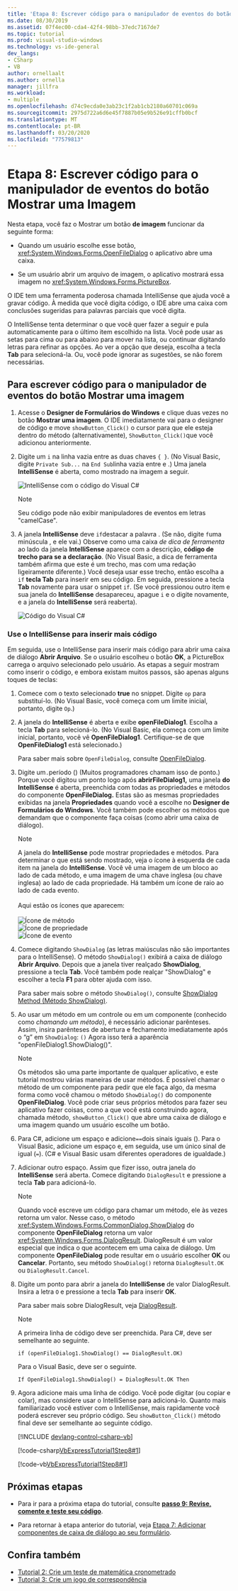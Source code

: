 ```yaml
---
title: 'Etapa 8: Escrever código para o manipulador de eventos do botão Mostrar uma Imagem'
ms.date: 08/30/2019
ms.assetid: 07f4ec00-cda4-42f4-98bb-37edc7167de7
ms.topic: tutorial
ms.prod: visual-studio-windows
ms.technology: vs-ide-general
dev_langs:
- CSharp
- VB
author: ornellaalt
ms.author: ornella
manager: jillfra
ms.workload:
- multiple
ms.openlocfilehash: d74c9ecda0e3ab23c1f2ab1cb2180a60701c069a
ms.sourcegitcommit: 2975d722a6d6e45f7887b05e9b526e91cffb0bcf
ms.translationtype: MT
ms.contentlocale: pt-BR
ms.lasthandoff: 03/20/2020
ms.locfileid: "77579813"
---
```

# <a name="step-8-write-code-for-the-show-a-picture-button-event-handler"></a>Etapa 8: Escrever código para o manipulador de eventos do botão Mostrar uma Imagem

Nesta etapa, você faz o Mostrar um botão **de imagem** funcionar da seguinte forma:

- Quando um usuário escolhe esse botão, <xref:System.Windows.Forms.OpenFileDialog> o aplicativo abre uma caixa.

- Se um usuário abrir um arquivo de imagem, o aplicativo mostrará essa imagem no <xref:System.Windows.Forms.PictureBox>.

O IDE tem uma ferramenta poderosa chamada IntelliSense que ajuda você a gravar código. À medida que você digita código, o IDE abre uma caixa com conclusões sugeridas para palavras parciais que você digita.

O IntelliSense tenta determinar o que você quer fazer a seguir e pula automaticamente para o último item escolhido na lista. Você pode usar as setas para cima ou para abaixo para mover na lista, ou continuar digitando letras para refinar as opções. Ao ver a opção que deseja, escolha a tecla **Tab** para selecioná-la. Ou, você pode ignorar as sugestões, se não forem necessárias.

## <a name="to-write-code-for-the-show-a-picture-button-event-handler"></a>Para escrever código para o manipulador de eventos do botão Mostrar uma imagem

1. Acesse o **Designer de Formulários do Windows** e clique duas vezes no botão **Mostrar uma imagem**. O IDE imediatamente vai para o designer de código e move `showButton_Click()` o cursor para que ele esteja dentro do método (alternativamente), `ShowButton_Click()`que você adicionou anteriormente.

1. Digite um `i` na linha vazia entre as duas chaves `{ }`. (No Visual Basic, digite `Private Sub...` na `End Sub`linha vazia entre e .) Uma janela **IntelliSense** é aberta, como mostrado na imagem a seguir.

    ![IntelliSense com o código do Visual C&#35;](../ide/media/express_ifintellisense.png)

    > [!NOTE]
    > Seu código pode não exibir manipuladores de eventos em letras "camelCase".

1. A janela **IntelliSense** deve `if`destacar a palavra . (Se não, digite `f`uma minúscula , e ele vai.) Observe como uma caixa *de dica de ferramenta* ao lado da janela **IntelliSense** aparece com a descrição, **código de trecho para se a declaração**. (No Visual Basic, a dica de ferramenta também afirma que este é um trecho, mas com uma redação ligeiramente diferente.) Você deseja usar esse trecho, então escolha a `if` **tecla Tab** para inserir em seu código. Em seguida, pressione a tecla **Tab** novamente para usar o snippet `if`. (Se você pressionou outro item e sua janela do **IntelliSense** desapareceu, apague `i` e o digite novamente, e a janela do **IntelliSense** será reaberta).

    ![Código do Visual C&#35;](../ide/media/express_highlighttrue.png)

### <a name="use-intellisense-to-enter-more-code"></a>Use o IntelliSense para inserir mais código

Em seguida, use o IntelliSense para inserir mais código para abrir uma caixa de diálogo **Abrir Arquivo**. Se o usuário escolheu o botão **OK**, a PictureBox carrega o arquivo selecionado pelo usuário. As etapas a seguir mostram como inserir o código, e embora existam muitos passos, são apenas alguns toques de teclas:

 1. Comece com o texto selecionado **true** no snippet. Digite `op` para substituí-lo. (No Visual Basic, você começa com um limite inicial, portanto, digite `Op`.)

 1. A janela do **IntelliSense** é aberta e exibe **openFileDialog1**. Escolha a tecla **Tab** para selecioná-lo. (No Visual Basic, ela começa com um limite inicial, portanto, você vê **OpenFileDialog1**. Certifique-se de que **OpenFileDialog1** está selecionado.)

     Para saber mais sobre `OpenFileDialog`, consulte [OpenFileDialog](<xref:System.Windows.Forms.OpenFileDialog>).

 1. Digite um`.`período () (Muitos programadores chamam isso de ponto.) Porque você digitou um ponto logo após **abrirFileDialog1,** uma janela **do IntelliSense** é aberta, preenchida com todas as propriedades e métodos do componente **OpenFileDialog.** Estas são as mesmas propriedades exibidas na janela **Propriedades** quando você a escolhe no **Designer de Formulários do Windows**. Você também pode escolher os métodos que demandam que o componente faça coisas (como abrir uma caixa de diálogo).

    > [!NOTE]
    > A janela do **IntelliSense** pode mostrar propriedades e métodos. Para determinar o que está sendo mostrado, veja o ícone à esquerda de cada item na janela do **IntelliSense**. Você vê uma imagem de um bloco ao lado de cada método, e uma imagem de uma chave inglesa (ou chave inglesa) ao lado de cada propriedade. Há também um ícone de raio ao lado de cada evento. <br><br>Aqui estão os ícones que aparecem:<br><br>![Ícone de método](../ide/media/express_iconmethod.png)<br>![Ícone de propriedade](../ide/media/express_iconproperty.png)<br>![Ícone de evento](../ide/media/express_iconevent.png)

 1. Comece digitando `ShowDialog` (as letras maiúsculas não são importantes para o IntelliSense). O método `ShowDialog()` exibirá a caixa de diálogo **Abrir Arquivo**. Depois que a janela tiver realçado **ShowDialog**, pressione a tecla **Tab**. Você também pode realçar "ShowDialog" e escolher a tecla **F1** para obter ajuda com isso.

    Para saber mais sobre o método `ShowDialog()`, consulte [ShowDialog Method (Método ShowDialog)](<xref:System.Windows.Forms.Form.ShowDialog%2A>).

 1. Ao usar um método em um controle ou em um componente (conhecido como *chamando um método*), é necessário adicionar parênteses. Assim, insira parênteses de abertura e fechamento imediatamente após o “g” em `ShowDialog`: `()` Agora isso terá a aparência "openFileDialog1.ShowDialog()".

    > [!NOTE]
    > Os métodos são uma parte importante de qualquer aplicativo, e este tutorial mostrou várias maneiras de usar métodos. É possível chamar o método de um componente para pedir que ele faça algo, da mesma forma como você chamou o método `ShowDialog()` do componente **OpenFileDialog**. Você pode criar seus próprios métodos para fazer seu aplicativo fazer coisas, como a que você está construindo agora, chamada método, `showButton_Click()` que abre uma caixa de diálogo e uma imagem quando um usuário escolhe um botão.

 1. Para C#, adicione um espaço e adicione`==`dois sinais iguais (). Para o Visual Basic, adicione um espaço e, em seguida, use um único sinal de igual (`=`). (C# e Visual Basic usam diferentes operadores de igualdade.)

 1. Adicionar outro espaço. Assim que fizer isso, outra janela do **IntelliSense** será aberta. Comece digitando `DialogResult` e pressione a tecla **Tab** para adicioná-lo.

    > [!NOTE]
    > Quando você escreve um código para chamar um método, ele às vezes retorna um valor. Nesse caso, o método <xref:System.Windows.Forms.CommonDialog.ShowDialog> do componente **OpenFileDialog** retorna um valor <xref:System.Windows.Forms.DialogResult>. DialogResult é um valor especial que indica o que acontecem em uma caixa de diálogo. Um componente **OpenFileDialog** pode resultar em o usuário escolher **OK** ou **Cancelar**. Portanto, seu método `ShowDialog()` retorna `DialogResult.OK` ou `DialogResult.Cancel`.

 1. Digite um ponto para abrir a janela do **IntelliSense** de valor DialogResult. Insira a letra `O` e pressione a tecla **Tab** para inserir **OK**.

    Para saber mais sobre DialogResult, veja [DialogResult](<xref:System.Windows.Forms.DialogResult>).

    > [!NOTE]
    > A primeira linha de código deve ser preenchida. Para C#, deve ser semelhante ao seguinte.
    >
    >  `if (openFileDialog1.ShowDialog() == DialogResult.OK)`
    >
    >  Para o Visual Basic, deve ser o seguinte.
    >
    >  `If OpenFileDialog1.ShowDialog() = DialogResult.OK Then`

 1. Agora adicione mais uma linha de código. Você pode digitar (ou copiar e colar), mas considere usar o IntelliSense para adicioná-lo. Quanto mais familiarizado você estiver com o IntelliSense, mais rapidamente você poderá escrever seu próprio código. Seu `showButton_Click()` método final deve ser semelhante ao seguinte código.

    [!INCLUDE [devlang-control-csharp-vb](./includes/devlang-control-csharp-vb.md)]

    [!code-csharp[VbExpressTutorial1Step8#1](../ide/codesnippet/CSharp/step-8-write-code-for-the-show-a-picture-button-event-handler_1.cs)]

    [!code-vb[VbExpressTutorial1Step8#1](../ide/codesnippet/VisualBasic/step-8-write-code-for-the-show-a-picture-button-event-handler_1.vb)]

## <a name="next-steps"></a>Próximas etapas

* Para ir para a próxima etapa do tutorial, consulte **[passo 9: Revise, comente e teste seu código](../ide/step-9-review-comment-and-test-your-code.md)**.

* Para retornar à etapa anterior do tutorial, veja [Etapa 7: Adicionar componentes de caixa de diálogo ao seu formulário](../ide/step-7-add-dialog-components-to-your-form.md).

## <a name="see-also"></a>Confira também

* [Tutorial 2: Crie um teste de matemática cronometrado](tutorial-2-create-a-timed-math-quiz.md)
* [Tutorial 3: Crie um jogo de correspondência](tutorial-3-create-a-matching-game.md)
